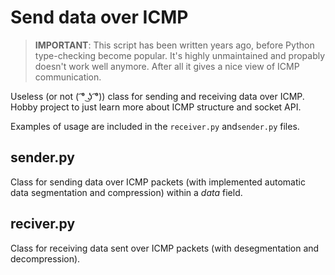 # Send data over ICMP

> **IMPORTANT**: This script has been written years ago, before Python type-checking become popular. It's highly unmaintained and propably doesn't work well anymore. After all it gives a nice view of ICMP communication.

Useless (or not ( ͡° ͜ʖ ͡°)) class for sending and receiving data over ICMP. Hobby project to just learn more about ICMP structure and socket API.

Examples of usage are included in the `receiver.py` and`sender.py` files.

## sender.py
Class for sending data over ICMP packets (with implemented automatic data segmentation and compression) within a *data* field.

## reciver.py
Class for receiving data sent over ICMP packets (with desegmentation and decompression).
